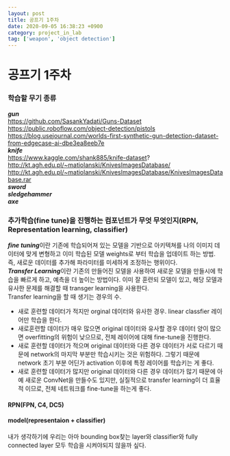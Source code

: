 ```yaml
---
layout: post
title: 공프기 1주차
date: 2020-09-05 16:38:23 +0900
category: project_in_lab
tag: ['weapon', 'object detection']
---
```


공프기 1주차
===

### 학습할 무기 종류

***gun***    
https://github.com/SasankYadati/Guns-Dataset    
https://public.roboflow.com/object-detection/pistols    
https://blog.usejournal.com/worlds-first-synthetic-gun-detection-dataset-from-edgecase-ai-dbe3ea8eeb7e     
***knife***     
https://www.kaggle.com/shank885/knife-dataset?     
http://kt.agh.edu.pl/~matiolanski/KnivesImagesDatabase/     
http://kt.agh.edu.pl/~matiolanski/KnivesImagesDatabase/KnivesImagesDatabase.rar    
***sword***    
***sledgehammer***     
***axe***    


### 추가학습(fine tune)을 진행하는 컴포넌트가 무엇 무엇인지(RPN, Representation learning, classifier)     
***fine tuning***이란 기존에 학습되어져 있는 모델을 기반으로 아키텍쳐를 나의 이미지 데이터에 맞게 변형하고 이미 학습된 모델 weights로 부터 학습을 업데이트 하는 방법. 즉, 새로운 데이터를 추가해 파라미터를 미세하게 조정하는 행위이다.      
***Transfer Learning***이란 기존의 만들어진 모델을 사용하여 새로운 모델을 만들시에 학습을 빠르게 하고, 예측을 더 높이는 방법이다. 이미 잘 훈련되 모델이 있고, 해당 모델과 유사한 문제를 해결할 때 transger learning을 사용한다.    
Transfer learning을 할 때 생기는 경우의 수.    
- 새로 훈련할 데이터가 적지만 orginal 데이터와 유사한 경우. linear classfier 레이어만 학습을 한다.     
- 새로훈련할 데이터가 매우 많으면 original 데이터와 유사할 경우 데이터 양이 많으면 overfitting의 위험이 낮으므로, 전체 레이어에 대해 fine-tune을 진행한다.     
- 새로 훈련할 데이터가 적으며 original 데이터와 다른 경우 데이터가 서로 다르기 때문에 network의 마지막 부분만 학습시키는 것은 위험하다. 그렇기 때문에 network 초기 부분 어딘가 activation 이후에 특정 레이어를 학습키는 게 좋다.
- 새로 훈련할 데이터가 많지만 original 데이터와 다른 경우
데이터가 많기 때문에 아예 새로운 ConvNet을 만들수도 있지만, 실질적으로 transfer learning이 더 효율적 이므로, 전체 네트워크를 fine-tune을 하는게 좋다.


#### RPN(FPN, C4, DC5)


#### model(representaion + classifier)         
내가 생각하기에 우리는 아마 bounding box찾는 layer와 classifier와 fully connected layer 모두 학습을 시켜야되지 않을까 싶다.
